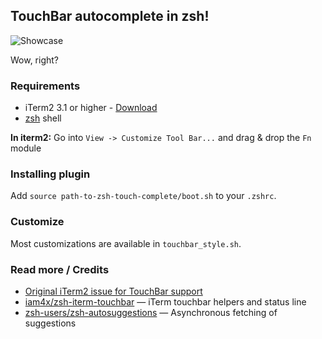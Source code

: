 
## TouchBar autocomplete in zsh!

![Showcase](https://d.pr/i/1jAY2W+)

Wow, right?

### Requirements

* iTerm2 3.1 or higher - [Download](https://www.iterm2.com/downloads.html)
* [zsh](http://www.zsh.org/) shell

**In iterm2:** Go into `View -> Customize Tool Bar...` and drag & drop the `Fn` module

### Installing plugin

Add `source path-to-zsh-touch-complete/boot.sh` to your `.zshrc`.

### Customize

Most customizations are available in `touchbar_style.sh`.

### Read more / Credits

* [Original iTerm2 issue for TouchBar support](https://gitlab.com/gnachman/iterm2/issues/5281)
* [iam4x/zsh-iterm-touchbar](https://github.com/iam4x/zsh-iterm-touchbar) — iTerm touchbar helpers and status line
* [zsh-users/zsh-autosuggestions](https://github.com/zsh-users/zsh-autosuggestions) — Asynchronous fetching of suggestions
